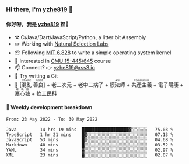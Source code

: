 ### Hi there, I'm [yzhe819](https://github.com/yzhe819) 👋

#### 你好呀，我是 [yzhe819](https://github.com/yzhe819) 捏👋

- :hammer_and_pick: C/Java/Dart/JavaScript/Python, a litter bit Assembly
- :pencil2: Working with [Natural Selection Labs](https://github.com/NaturalSelectionLabs)
- 📦 Following [MIT 6.828](https://pdos.csail.mit.edu/6.828/2018/overview.html) to write a simple operating system kernel
- 🧪 Interested in [CMU 15-445/645](https://15445.courses.cs.cmu.edu/fall2020/) course
- 📫 Connect? 👉 yzhe819@rss3.io
- 🌟 Try writing a Git
- 🔑 <ruby>[混亂 善良]<rp>（</rp><rt>Chaotic Good</rt><rp>）</rp></ruby> + 老二次元 + 老中二病了 + <ruby>膜法師<rp>（</rp><rt>+1s</rt><rp>）</rp></ruby> +  <ruby>共產主義<rp>（</rp><rt>Communism</rt><rp>）</rp></ruby> + 電子陽痿 + <ruby>嘉心糖<rp>（</rp><rt>嘉晚飯</rt><rp>）</rp></ruby> + 軟工民科



#### 📝 Weekly development breakdown

<!--START_SECTION:waka-->

```text
From: 23 May 2022 - To: 30 May 2022

Java         14 hrs 19 mins  ██████████████████▓░░░░░░   75.03 %
TypeScript   1 hr 21 mins    █▓░░░░░░░░░░░░░░░░░░░░░░░   07.13 %
JavaScript   53 mins         █▒░░░░░░░░░░░░░░░░░░░░░░░   04.68 %
Markdown     40 mins         █░░░░░░░░░░░░░░░░░░░░░░░░   03.52 %
YAML         34 mins         ▓░░░░░░░░░░░░░░░░░░░░░░░░   02.97 %
XML          23 mins         ▓░░░░░░░░░░░░░░░░░░░░░░░░   02.07 %
```

<!--END_SECTION:waka-->



